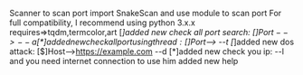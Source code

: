 Scanner to scan port
import SnakeScan
and use module to scan port 
For full compatibility, I recommend using python 3.x.x
requires=>tqdm,termcolor,art
[*]added new check all port search:
 [$]Port--> --a 
[*]added new check all port using thread:
 [$]Port--> --t 
 [*]added new dos attack:
     [$]Host-->https://example.com --d
 [*]added new check you ip:
     --l and you need internet connection to use him
     added new help
 
 